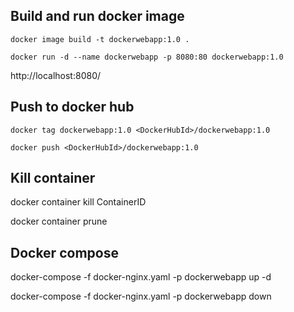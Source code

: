 
## Build and run docker image

    docker image build -t dockerwebapp:1.0 .

    docker run -d --name dockerwebapp -p 8080:80 dockerwebapp:1.0

http://localhost:8080/

## Push to docker hub

    docker tag dockerwebapp:1.0 <DockerHubId>/dockerwebapp:1.0

    docker push <DockerHubId>/dockerwebapp:1.0

## Kill container
   
   docker container kill ContainerID
   
   docker container prune
   
## Docker compose 

 docker-compose -f docker-nginx.yaml -p dockerwebapp up -d
 
 docker-compose -f docker-nginx.yaml -p dockerwebapp down
 
 